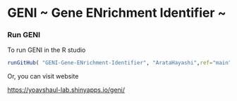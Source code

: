 GENI ~ Gene ENrichment Identifier ~
====
### Run GENI 

To run GENI in the R studio
```R
runGitHub( "GENI-Gene-ENrichment-Identifier", "ArataHayashi",ref="main")
```

Or, you can visit website

https://yoavshaul-lab.shinyapps.io/geni/
